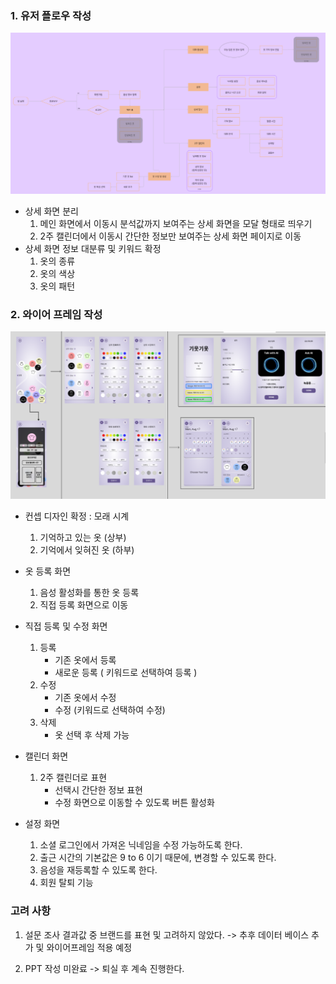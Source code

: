 ### 1. 유저 플로우 작성
![alt text](유저플로우.png)


- 상세 화면 분리
    1. 메인 화면에서 이동시 분석값까지 보여주는 상세 화면을 모달 형태로 띄우기
    2. 2주 캘린더에서 이동시 간단한 정보만 보여주는 상세 화면 페이지로 이동
- 상세 화면 정보 대분류 및 키워드 확정 
    1. 옷의 종류
    2. 옷의 색상
    3. 옷의 패턴


### 2. 와이어 프레임 작성
![alt text](와이어프레임.png)

- 컨셉 디자인 확정 : 모래 시계 
    1. 기억하고 있는 옷 (상부)
    2. 기억에서 잊혀진 옷 (하부)
    
- 옷 등록 화면 
    1. 음성 활성화를 통한 옷 등록
    2. 직접 등록 화면으로 이동 

- 직접 등록 및 수정 화면
    1. 등록
        - 기존 옷에서 등록
        - 새로운 등록 ( 키워드로 선택하여 등록 )
    2. 수정
        - 기존 옷에서 수정
        - 수정 (키워드로 선택하여 수정)
    3. 삭제
        - 옷 선택 후 삭제 가능

- 캘린더 화면
    1. 2주 캘린더로 표현
        - 선택시 간단한 정보 표현
        - 수정 화면으로 이동할 수 있도록 버튼 활성화

- 설정 화면
    1. 소셜 로그인에서 가져온 닉네임을 수정 가능하도록 한다.
    2. 출근 시간의 기본값은 9 to 6 이기 때문에, 변경할 수 있도록 한다.
    3. 음성을 재등록할 수 있도록 한다.
    4. 회원 탈퇴 기능


### 고려 사항
1. 설문 조사 결과값 중 브랜드를 표현 및 고려하지 않았다. -> 추후 데이터 베이스 추가 및 와이어프레임 적용 예정

2. PPT 작성 미완료 -> 퇴실 후 계속 진행한다.
